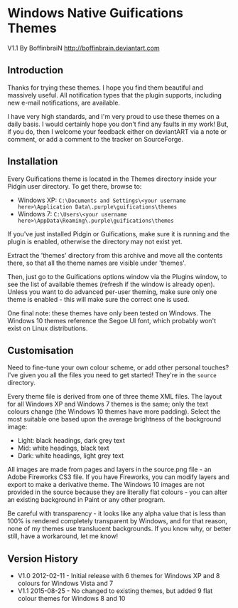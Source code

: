 Windows Native Guifications Themes
==================================

V1.1
By BoffinbraiN
http://boffinbrain.deviantart.com


Introduction
------------

Thanks for trying these themes.  I hope you find them beautiful and massively useful.  All notification types that the plugin supports, including new e-mail notifications, are available.

I have very high standards, and I'm very proud to use these themes on a daily basis.  I would certainly hope you don't find any faults in my work!  But, if you do, then I welcome your feedback either on deviantART via a note or comment, or add a comment to the tracker on SourceForge.


Installation
------------

Every Guifications theme is located in the Themes directory inside your Pidgin user directory.  To get there, browse to:

- Windows XP: `C:\Documents and Settings\<your username here>\Application Data\.purple\guifications\themes`
- Windows 7:  `C:\Users\<your username here>\AppData\Roaming\.purple\guifications\themes`

If you've just installed Pidgin or Guifications, make sure it is running and the plugin is enabled, otherwise the directory may not exist yet.

Extract the 'themes' directory from this archive and move all the contents there, so that all the theme names are visible under 'themes'.

Then, just go to the Guifications options window via the Plugins window, to see the list of available themes (refresh if the window is already open).  Unless you want to do advanced per-user theming, make sure only one theme is enabled - this will make sure the correct one is used.

One final note: these themes have only been tested on Windows. The Windows 10 themes reference the Segoe UI font, which probably won't exist on Linux distributions.


Customisation
-------------

Need to fine-tune your own colour scheme, or add other personal touches?  I've given you all the files you need to get started!  They're in the `source` directory.

Every theme file is derived from one of three theme XML files.  The layout for all Windows XP and Windows 7 themes is the same; only the text colours change (the Windows 10 themes have more padding).  Select the most suitable one based upon the average brightness of the background image:

- Light: black headings, dark grey text
- Mid: white headings, black text
- Dark: white headings, light grey text

All images are made from pages and layers in the source.png file - an Adobe Fireworks CS3 file.  If you have Fireworks, you can modify layers and export to make a derivative theme. The Windows 10 images are not provided in the source because they are literally flat colours - you can alter an existing background in Paint or any other program.

Be careful with transparency - it looks like any alpha value that is less than 100% is rendered completely transparent by Windows, and for that reason, none of my themes use translucent backgrounds.  If you know why, or better still, have a workaround, let me know!


Version History
---------------

- V1.0 2012-02-11 - Initial release with 6 themes for Windows XP and 8 colours for Windows Vista and 7
- V1.1 2015-08-25 - No changed to existing themes, but added 9 flat colour themes for Windows 8 and 10